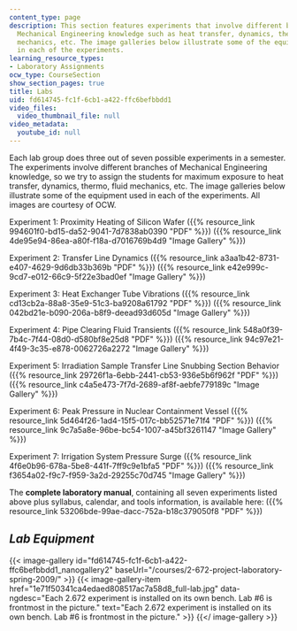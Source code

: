 ```yaml
---
content_type: page
description: This section features experiments that involve different branches of
  Mechanical Engineering knowledge such as heat transfer, dynamics, thermo, fluid
  mechanics, etc. The image galleries below illustrate some of the equipment used
  in each of the experiments.
learning_resource_types:
- Laboratory Assignments
ocw_type: CourseSection
show_section_pages: true
title: Labs
uid: fd614745-fc1f-6cb1-a422-ffc6befbbdd1
video_files:
  video_thumbnail_file: null
video_metadata:
  youtube_id: null
---
```


Each lab group does three out of seven possible experiments in a semester. The experiments involve different branches of Mechanical Engineering knowledge, so we try to assign the students for maximum exposure to heat transfer, dynamics, thermo, fluid mechanics, etc. The image galleries below illustrate some of the equipment used in each of the experiments. All images are courtesy of OCW.

Experiment 1: Proximity Heating of Silicon Wafer ({{% resource_link 994601f0-bd15-da52-9041-7d7838ab0390 "PDF" %}}) ({{% resource_link 4de95e94-86ea-a80f-f18a-d7016769b4d9 "Image Gallery" %}})

Experiment 2: Transfer Line Dynamics ({{% resource_link a3aa1b42-8731-e407-4629-9d6db33b369b "PDF" %}}) ({{% resource_link e42e999c-9cd7-e012-66c9-5f22e3bad0ef "Image Gallery" %}})

Experiment 3: Heat Exchanger Tube Vibrations ({{% resource_link cd13cb2a-88a8-35e9-51c3-ba9208a61792 "PDF" %}}) ({{% resource_link 042bd21e-b090-206a-b8f9-deead93d605d "Image Gallery" %}})

Experiment 4: Pipe Clearing Fluid Transients ({{% resource_link 548a0f39-7b4c-7f44-08d0-d580bf8e25d8 "PDF" %}}) ({{% resource_link 94c97e21-4f49-3c35-e878-0062726a2272 "Image Gallery" %}})

Experiment 5: Irradiation Sample Transfer Line Snubbing Section Behavior ({{% resource_link 29726f1a-6ebb-2441-cb53-936e5b6f962f "PDF" %}}) ({{% resource_link c4a5e473-7f7d-2689-af8f-aebfe779189c "Image Gallery" %}})

Experiment 6: Peak Pressure in Nuclear Containment Vessel ({{% resource_link 5d464f26-1ad4-15f5-017c-bb52571e71f4 "PDF" %}}) ({{% resource_link 9c7a5a8e-96be-bc54-1007-a45bf3261147 "Image Gallery" %}})

Experiment 7: Irrigation System Pressure Surge ({{% resource_link 4f6e0b96-678a-5be8-441f-7ff9c9e1bfa5 "PDF" %}}) ({{% resource_link f3654a02-f9c7-f959-3a2d-29255c70d745 "Image Gallery" %}})

The **complete laboratory manual**, containing all seven experiments listed above plus syllabus, calendar, and tools information, is available here: ({{% resource_link 53206bde-99ae-dacc-752a-b18c379050f8 "PDF" %}})

_Lab Equipment_
---------------
{{< image-gallery id="fd614745-fc1f-6cb1-a422-ffc6befbbdd1_nanogallery2" baseUrl="/courses/2-672-project-laboratory-spring-2009/" >}}
{{< image-gallery-item href="1e71f50341ca4edaed808517ac7a58d8_full-lab.jpg" data-ngdesc="Each 2.672 experiment is installed on its own bench. Lab #6 is frontmost in the picture." text="Each 2.672 experiment is installed on its own bench. Lab #6 is frontmost in the picture." >}}
{{</ image-gallery >}}